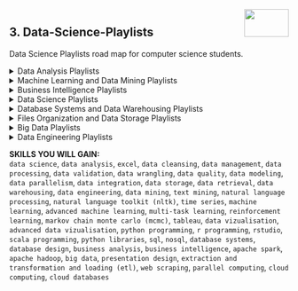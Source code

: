<img align="right" width="80" height="50" src="https://github.com/cs-MohamedAyman/YouTube-Playlists/blob/master/organizations-logos/youtube.jpg">

## 3. Data-Science-Playlists
Data Science Playlists road map for computer science students.

<details>
	<summary>Data Analysis Playlists</summary>
	
</details>
<details>
	<summary>Machine Learning and Data Mining Playlists</summary>
	
</details>
<details>
	<summary>Business Intelligence Playlists</summary>
	
</details>
<details>
	<summary>Data Science Playlists</summary>
	
</details>
<details>
	<summary>Database Systems and Data Warehousing Playlists</summary>
	
</details>
<details>
	<summary>Files Organization and Data Storage Playlists</summary>
	
</details>
<details>
	<summary>Big Data Playlists</summary>
	
</details>
<details>
	<summary>Data Engineering Playlists</summary>
	
</details>

**SKILLS YOU WILL GAIN:**<br>
`data science`, `data analysis`, `excel`, `data cleansing`, `data management`, `data processing`, `data validation`, `data wrangling`, `data quality`, `data modeling`, `data parallelism`, `data integration`, `data storage`, `data retrieval`, `data warehousing`, `data engineering`, `data mining`, `text mining`, `natural language processing`, `natural language toolkit (nltk)`, `time series`, `machine learning`, `advanced machine learning`, `multi-task learning`, `reinforcement learning`, `markov chain monte carlo (mcmc)`, `tableau`, `data vizualisation`, `advanced data vizualisation`, `python programming`, `r programming`, `rstudio`, `scala programming`, `python libraries`, `sql`, `nosql`, `database systems`, `database design`, `business analysis`, `business intelligence`, `apache spark`, `apache hadoop`, `big data`, `presentation design`, `extraction and transformation and loading (etl)`, `web scraping`, `parallel computing`, `cloud computing`, `cloud databases`
